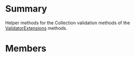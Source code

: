 # Summary #
Helper methods for the Collection validation methods of the [ValidatorExtensions](T_MongoDB_Driver_Conditions_ValidatorExtensions.md) methods.

# Members #